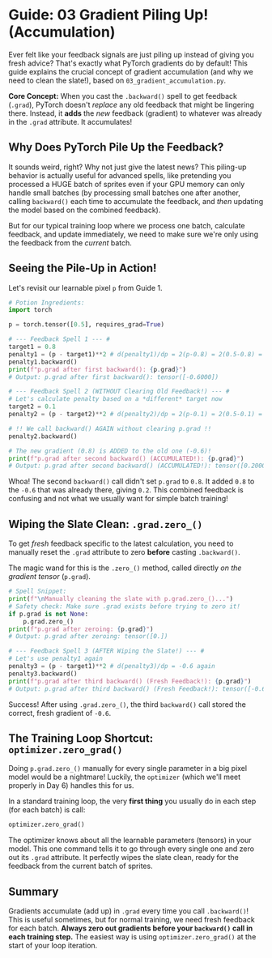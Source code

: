 # Guide: 03 Gradient Piling Up! (Accumulation)

Ever felt like your feedback signals are just piling up instead of giving you fresh advice? That's exactly what PyTorch gradients do by default! This guide explains the crucial concept of gradient accumulation (and why we need to clean the slate!), based on `03_gradient_accumulation.py`.

**Core Concept:** When you cast the `.backward()` spell to get feedback (`.grad`), PyTorch doesn't _replace_ any old feedback that might be lingering there. Instead, it **adds** the _new_ feedback (gradient) to whatever was already in the `.grad` attribute. It accumulates!

## Why Does PyTorch Pile Up the Feedback?

It sounds weird, right? Why not just give the latest news? This piling-up behavior is actually useful for advanced spells, like pretending you processed a HUGE batch of sprites even if your GPU memory can only handle small batches (by processing small batches one after another, calling `backward()` each time to accumulate the feedback, and _then_ updating the model based on the combined feedback).

But for our typical training loop where we process one batch, calculate feedback, and update immediately, we need to make sure we're only using the feedback from the _current_ batch.

## Seeing the Pile-Up in Action!

Let's revisit our learnable pixel `p` from Guide 1.

```python
# Potion Ingredients:
import torch

p = torch.tensor([0.5], requires_grad=True)

# --- Feedback Spell 1 --- #
target1 = 0.8
penalty1 = (p - target1)**2 # d(penalty1)/dp = 2(p-0.8) = 2(0.5-0.8) = -0.6
penalty1.backward()
print(f"p.grad after first backward(): {p.grad}")
# Output: p.grad after first backward(): tensor([-0.6000])

# --- Feedback Spell 2 (WITHOUT Clearing Old Feedback!) --- #
# Let's calculate penalty based on a *different* target now
target2 = 0.1
penalty2 = (p - target2)**2 # d(penalty2)/dp = 2(p-0.1) = 2(0.5-0.1) = 0.8

# !! We call backward() AGAIN without clearing p.grad !!
penalty2.backward()

# The new gradient (0.8) is ADDED to the old one (-0.6)!
print(f"p.grad after second backward() (ACCUMULATED!): {p.grad}")
# Output: p.grad after second backward() (ACCUMULATED!): tensor([0.2000]) # -0.6 + 0.8 = 0.2
```

Whoa! The second `backward()` call didn't set `p.grad` to `0.8`. It added `0.8` to the `-0.6` that was already there, giving `0.2`. This combined feedback is confusing and not what we usually want for simple batch training!

## Wiping the Slate Clean: `.grad.zero_()`

To get _fresh_ feedback specific to the latest calculation, you need to manually reset the `.grad` attribute to zero **before** casting `.backward()`.

The magic wand for this is the `.zero_()` method, called directly _on the gradient tensor_ (`p.grad`).

```python
# Spell Snippet:
print(f"\nManually cleaning the slate with p.grad.zero_()...")
# Safety check: Make sure .grad exists before trying to zero it!
if p.grad is not None:
    p.grad.zero_()
print(f"p.grad after zeroing: {p.grad}")
# Output: p.grad after zeroing: tensor([0.])

# --- Feedback Spell 3 (AFTER Wiping the Slate!) --- #
# Let's use penalty1 again
penalty3 = (p - target1)**2 # d(penalty3)/dp = -0.6 again
penalty3.backward()
print(f"p.grad after third backward() (Fresh Feedback!): {p.grad}")
# Output: p.grad after third backward() (Fresh Feedback!): tensor([-0.6000])
```

Success! After using `.grad.zero_()`, the third `backward()` call stored the correct, fresh gradient of `-0.6`.

## The Training Loop Shortcut: `optimizer.zero_grad()`

Doing `p.grad.zero_()` manually for every single parameter in a big pixel model would be a nightmare! Luckily, the `optimizer` (which we'll meet properly in Day 6) handles this for us.

In a standard training loop, the very **first thing** you usually do in each step (for each batch) is call:

```python
optimizer.zero_grad()
```

The optimizer knows about all the learnable parameters (tensors) in your model. This one command tells it to go through every single one and zero out its `.grad` attribute. It perfectly wipes the slate clean, ready for the feedback from the current batch of sprites.

## Summary

Gradients accumulate (add up) in `.grad` every time you call `.backward()`! This is useful sometimes, but for normal training, we need fresh feedback for each batch. **Always zero out gradients before your `backward()` call in each training step.** The easiest way is using `optimizer.zero_grad()` at the start of your loop iteration.
